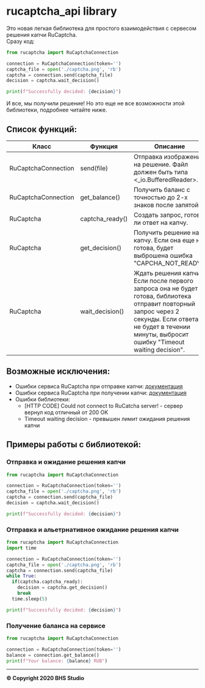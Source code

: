 # rucaptcha_api library
Это новая легкая библиотека для простого взаимодействия с сервесом решения капчи RuCaptcha. <br>
Сразу код:
``` python
from rucaptcha import RuCaptchaConnection 

connection = RuCaptchaConnection(token='')          
captcha_file = open('./captcha.png', 'rb')
captcha = connection.send(captcha_file)
decision = captcha.wait_decision()

print(f"Successfully decided: {decision}")
```
И все, мы получили решение! Но это еще не все возможности этой библиотеки, подробнее читайте ниже.

## Список функций:

| Класс | Функция | Описание | Вывод |
|-------|---------|----------|-------|
| RuCaptchaConnection      | send(file)        | Отправка изображения на решение. Файл должен быть типа <_io.BufferedReader>.      | rucaptcha.RuCaptcha      |
| RuCaptchaConnection      | get_balance()        | Получить баланс с точностью до 2-х знаков после запятой.      | float     |
| RuCaptcha      | captcha_ready()        | Создать запрос, готов ли ответ на капчу.      | bool     |
| RuCaptcha      | get_decision()        | Получить решение на капчу. Если она еще не готова, будет выброшена ошибка "CAPCHA_NOT_READY".       | str     |
| RuCaptcha      | wait_decision()        | Ждать решения капчи. Если после первого запроса она не будет готова, библиотека отправит повторный запрос через 2 секунды. Если ответа не будет в течении минуты, выбросит ошибку "Timeout waiting decision".       | str     |

## Возможные исключения:

+ Ошибки сервиса RuCaptcha при отправке капчи: [документация](https://rucaptcha.com/api-rucaptcha#in_errors)
+ Ошибки сервиса RuCaptcha при получении капчи: [документация](https://rucaptcha.com/api-rucaptcha#res_errors)
+ Ошибки библиотеки:
  + [HTTP CODE] Could not connect to RuCatcha server! - сервер вернул код отличный от 200 OK
  + Timeout waiting decision - превышен лимит ожидания решения капчи
  
## Примеры работы с библиотекой:

### Отправка и ожидание решения капчи
``` python
from rucaptcha import RuCaptchaConnection 

connection = RuCaptchaConnection(token='')          
captcha_file = open('./captcha.png', 'rb')
captcha = connection.send(captcha_file)
decision = captcha.wait_decision()

print(f"Successfully decided: {decision}")
```

### Отправка и альетрнативное ожидание решения капчи
``` python
from rucaptcha import RuCaptchaConnection 
import time

connection = RuCaptchaConnection(token='')          
captcha_file = open('./captcha.png', 'rb')
captcha = connection.send(captcha_file)
while True:
  if(captcha.captcha_ready):
    decision = captcha.get_decision()
    break
  time.sleep(5)

print(f"Successfully decided: {decision}")
```
### Получение баланса на сервисе 
``` python
from rucaptcha import RuCaptchaConnection 

connection = RuCaptchaConnection(token='')  
balance = connection.get_balance()
print(f"Your balance: {balance} RUB")
```

* * *

**© Copyright 2020 BHS Studio**
